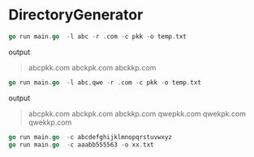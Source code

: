 # DirectoryGenerator
```Go
go run main.go  -l abc -r .com -c pkk -o temp.txt
```
output

> abcpkk.com
> abckpk.com
> abckkp.com

```Go
go run main.go  -l abc,qwe -r .com -c pkk -o temp.txt
```

output

> abcpkk.com
> abckpk.com
> abckkp.com
> qwepkk.com
> qwekpk.com
> qwekkp.com

```Go
go run main.go  -c abcdefghijklmnopqrstuvwxyz
go run main.go  -c aaabb555563 -o xx.txt
```
